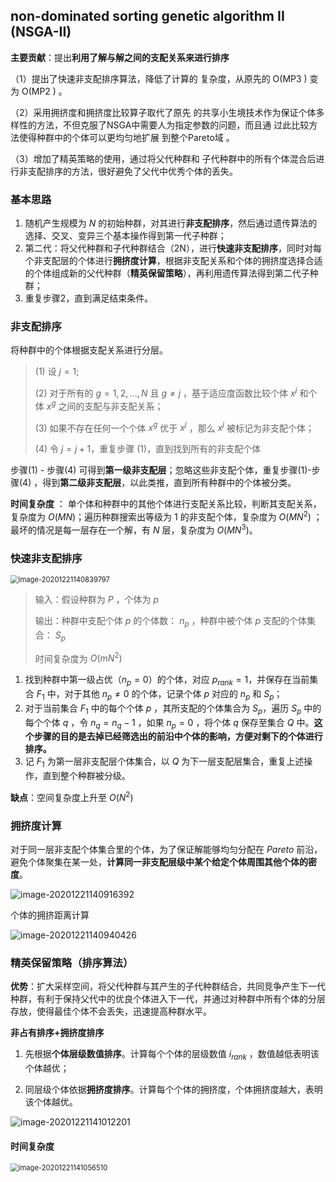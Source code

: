 ## non-dominated sorting genetic algorithm II (NSGA-II)

**主要贡献**：提出**利用了解与解之间的支配关系来进行排序**

（1）提出了快速非支配排序算法，降低了计算的 复杂度，从原先的 O(MP3 ) 变为 O(MP2 ) 。 

（2）采用拥挤度和拥挤度比较算子取代了原先 的共享小生境技术作为保证个体多样性的方法，不但克服了NSGA中需要人为指定参数的问题，而且通 过此比较方法使得种群中的个体可以更均匀地扩展 到整个Pareto域 。 

（3）增加了精英策略的使用，通过将父代种群和 子代种群中的所有个体混合后进行非支配排序的方法，很好避免了父代中优秀个体的丢失。

### 基本思路

1. 随机产生规模为 $N$ 的初始种群，对其进行**非支配排序**，然后通过遗传算法的选择、交叉、变异三个基本操作得到第一代子种群；
2. 第二代：将父代种群和子代种群结合（2N），进行**快速非支配排序**，同时对每个非支配层的个体进行**拥挤度计算**，根据非支配关系和个体的拥挤度选择合适的个体组成新的父代种群（**精英保留策略**），再利用遗传算法得到第二代子种群；
3. 重复步骤2，直到满足结束条件。



### 非支配排序

将种群中的个体根据支配关系进行分层。

> (1) 设 $j=1$;
>
> (2) 对于所有的 $g=1,2,...,N$ 且 $g \neq j$ ，基于适应度函数比较个体 $x^j$ 和个体 $x^g$ 之间的支配与非支配关系；
>
> (3) 如果不存在任何一个个体 $x^g$  优于 $x^j$ ，那么 $x^j$ 被标记为非支配个体；
>
> (4) 令 $j = j+1$，重复步骤 (1)，直到找到所有的非支配个体

步骤(1) - 步骤(4) 可得到**第一级非支配层**；忽略这些非支配个体，重复步骤(1)-步骤(4) ，得到**第二级非支配层**，以此类推，直到所有种群中的个体被分类。

**时间复杂度** ： 单个体和种群中的其他个体进行支配关系比较，判断其支配关系，复杂度为 $O(MN)$；遍历种群搜索出等级为 1 的非支配个体，复杂度为 $O(MN^2)$ ；最坏的情况是每一层存在一个解，有 $N$ 层，复杂度为 $O(MN^3)$。



### 快速非支配排序

<img src="C:\Users\lambda\AppData\Roaming\Typora\typora-user-images\image-20201221140839797.png" alt="image-20201221140839797" style="zoom:80%;" />

> 输入：假设种群为 $P$ ，个体为 $p$
>
> 输出：种群中支配个体 $p$ 的个体数： $n_p$ ，种群中被个体 $p$ 支配的个体集合： $S_p$
>
> 时间复杂度为 $O(mN^2)$

1. 找到种群中第一级占优（$n_p = 0$）的个体，对应 $p_{rank} = 1$，并保存在当前集合 $F_1$ 中，对于其他 $n_p \neq 0$ 的个体，记录个体 $p$ 对应的 $n_p$ 和 $S_p$；
2. 对于当前集合 $F_1$ 中的每个个体 $p$ ，其所支配的个体集合为 $S_p$，遍历 $S_p$ 中的每个个体 $q$ ，令 $n_q = n_q - 1$ ，如果 $n_p = 0$ ，将个体 $q$ 保存至集合 $Q$ 中。**这个步骤的目的是去掉已经筛选出的前沿中个体的影响，方便对剩下的个体进行排序。**
3. 记 $F_1$ 为第一层非支配层个体集合，以 $Q$ 为下一层支配层集合，重复上述操作，直到整个种群被分级。

**缺点**：空间复杂度上升至 $O(N^2)$



### 拥挤度计算

对于同一层非支配个体集合里的个体，为了保证解能够均匀分配在 $Pareto$ 前沿，避免个体聚集在某一处，**计算同一非支配层级中某个给定个体周围其他个体的密度**。

![image-20201221140916392](D:%5CYP%5C%E7%A0%94%E7%A9%B6%5CGithub%5Cpaper_notes%5Cnotes%5Cimage-20201221140916392.png)

个体的拥挤距离计算

![image-20201221140940426](D:%5CYP%5C%E7%A0%94%E7%A9%B6%5CGithub%5Cpaper_notes%5Cnotes%5Cimage-20201221140940426.png)



### 精英保留策略（排序算法）

**优势**：扩大采样空间，将父代种群与其产生的子代种群结合，共同竞争产生下一代种群，有利于保持父代中的优良个体进入下一代，并通过对种群中所有个体的分层存放，使得最佳个体不会丢失，迅速提高种群水平。

**非占有排序+拥挤度排序**

1. 先根据**个体层级数值排序**。计算每个个体的层级数值 $i_{rank}$ ，数值越低表明该个体越优；

2. 同层级个体依据**拥挤度排序**。计算每个个体的拥挤度，个体拥挤度越大，表明该个体越优。

![image-20201221141012201](D:%5CYP%5C%E7%A0%94%E7%A9%B6%5CGithub%5Cpaper_notes%5Cimage%5CNGSA-II-sorting.png)



#### 时间复杂度

<img src="C:\Users\lambda\AppData\Roaming\Typora\typora-user-images\image-20201221141056510.png" alt="image-20201221141056510" style="zoom:80%;" />